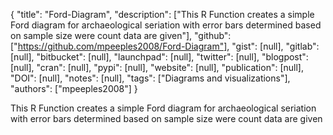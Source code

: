 {
  "title": "Ford-Diagram",
  "description": ["This R Function creates a simple Ford diagram for archaeological seriation with error bars determined based on sample size were count data are given"],
  "github": ["https://github.com/mpeeples2008/Ford-Diagram"],
  "gist": [null],
  "gitlab": [null],
  "bitbucket": [null],
  "launchpad": [null],
  "twitter": [null],
  "blogpost": [null],
  "cran": [null],
  "pypi": [null],
  "website": [null],
  "publication": [null],
  "DOI": [null],
  "notes": [null],
  "tags": ["Diagrams and visualizations"],
  "authors": ["mpeeples2008"]
}

<!-- Generated by csv2md.R – do not edit by hand -->

This R Function creates a simple Ford diagram for archaeological seriation with error bars determined based on sample size were count data are given